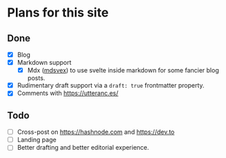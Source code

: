 
# Plans for this site

## Done
- [x] Blog
- [x] Markdown support
    - [x] Mdx ([mdsvex](https://mdsvex.pngwn.io/)) to use svelte inside markdown for some fancier blog posts.
- [x] Rudimentary draft support via a `draft: true` frontmatter property.
- [x] Comments with https://utteranc.es/

## Todo
- [ ] Cross-post on https://hashnode.com and https://dev.to
- [ ] Landing page
- [ ] Better drafting and better editorial experience.
